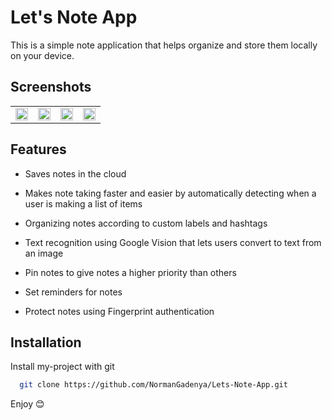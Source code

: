 # Let's Note App
This is a simple note application that helps organize and store them locally on your device.

## Screenshots
<table>
  
  <tr>
    <td><img src="https://user-images.githubusercontent.com/28120359/187099308-b1a3d572-97b6-4be3-a001-81e126326fb4.jpg" width=100% height=50%></td>
    <td><img src="https://user-images.githubusercontent.com/28120359/187099361-dfeb9ae1-931d-43c3-9c1a-22a787ae33ac.jpg" width=100% height=50%></td>
    <td><img src="https://user-images.githubusercontent.com/28120359/187099400-39738dde-68bc-4b9d-8ce5-0109f04b9823.jpg" width=100% height=50%></td>
    <td><img src="https://user-images.githubusercontent.com/28120359/187099416-a99bb64b-0c57-4101-adc7-733ba6bad864.jpg" width=100% height=50%></td>
    


  </tr>
 </table>






## Features


- Saves notes in the cloud

- Makes note taking faster and easier by automatically detecting when a user is making a list of items

- Organizing notes according to custom labels and hashtags

- Text recognition using Google Vision that lets users convert to text from an image 

- Pin notes to give notes a higher priority than others

- Set reminders for notes

- Protect notes using Fingerprint authentication


## Installation

Install my-project with git

```bash
  git clone https://github.com/NormanGadenya/Lets-Note-App.git
```

Enjoy 😊
